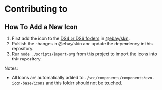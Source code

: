 # Contributing to <evo-icon>

## How To Add a New Icon

1.  First add the icon to the [DS4 or DS6 folders](https://github.com/eBay/skin/tree/master/src/svg) in [@ebay/skin](https://github.com/eBay/skin).
2.  Publish the changes in @ebay/skin and update the dependency in this repository.
3.  Run `node ./scripts/import-svg` from this project to import the icons into this repository.

Notes:

- All Icons are automatically added to `./src/components/components/evo-icon-base/icons` and this folder should not be touched.
